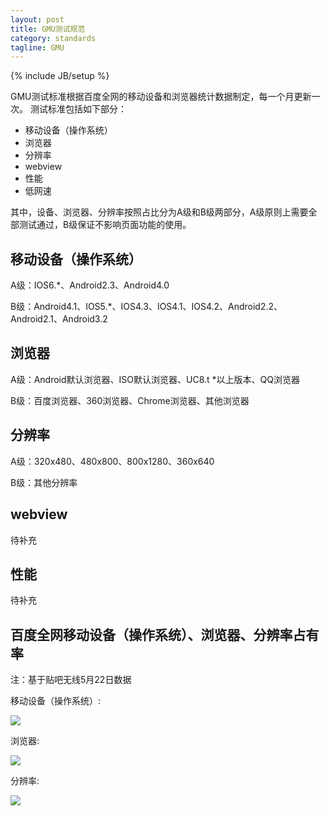 ```yaml
---
layout: post
title: GMU测试规范
category: standards
tagline: GMU
---
```

{% include JB/setup %}

GMU测试标准根据百度全网的移动设备和浏览器统计数据制定，每一个月更新一次。
测试标准包括如下部分：
* 移动设备（操作系统）
* 浏览器
* 分辨率
* webview
* 性能
* 低网速

其中，设备、浏览器、分辨率按照占比分为A级和B级两部分，A级原则上需要全部测试通过，B级保证不影响页面功能的使用。

## 移动设备（操作系统）
A级：IOS6.\*、Android2.3、Android4.0

B级：Android4.1、IOS5.\*、IOS4.3、IOS4.1、IOS4.2、Android2.2、Android2.1、Android3.2

## 浏览器
A级：Android默认浏览器、ISO默认浏览器、UC8.t
\*以上版本、QQ浏览器

B级：百度浏览器、360浏览器、Chrome浏览器、其他浏览器

## 分辨率
A级：320x480、480x800、800x1280、360x640

B级：其他分辨率

## webview
待补充


## 性能
待补充

## 百度全网移动设备（操作系统）、浏览器、分辨率占有率
注：基于贴吧无线5月22日数据

移动设备（操作系统）:

![](http://ww3.sinaimg.cn/large/4477b211jw1e4xf1bkihqj20k50f675m.jpg)

浏览器:

![](http://ww4.sinaimg.cn/large/4477b211jw1e4xf3rwgz7j20kc0gwgnf.jpg)

分辨率:

![](http://ww2.sinaimg.cn/large/4477b211jw1e4xf3na1grj20k40bcgmm.jpg)



